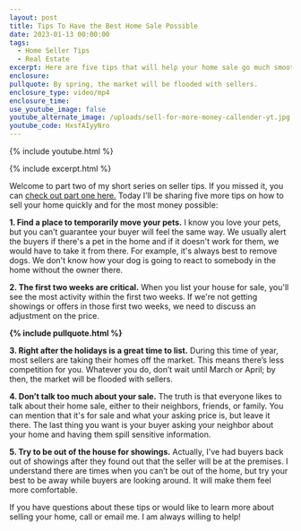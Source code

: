 ```yaml
---
layout: post
title: Tips To Have the Best Home Sale Possible
date: 2023-01-13 00:00:00
tags:
  - Home Seller Tips
  - Real Estate
excerpt: Here are five tips that will help your home sale go much smoother.
enclosure:
pullquote: By spring, the market will be flooded with sellers.
enclosure_type: video/mp4
enclosure_time:
use_youtube_image: false
youtube_alternate_image: /uploads/sell-for-more-money-callender-yt.jpg
youtube_code: HxsfAIyyNro
---
```

{% include youtube.html %}

{% include excerpt.html %}

Welcome to part two of my short series on seller tips. If you missed it, you can [check out part one here.](https://callenderhometeamjournal.com/have-a-hassle-free-home-sale.html) Today I’ll be sharing five more tips on how to sell your home quickly and for the most money possible:&nbsp;

**1\. Find a place to temporarily move your pets.** I know you love your pets, but you can’t guarantee your buyer will feel the same way. We usually alert the buyers if there's a pet in the home and if it doesn't work for them, we would have to take it from there. For example, it's always best to remove dogs. We don't know how your dog is going to react to somebody in the home without the owner there.

**2\. The first two weeks are critical.** When you list your house for sale, you'll see the most activity within the first two weeks. If we're not getting showings or offers in those first two weeks, we need to discuss an adjustment on the price.

**{% include pullquote.html %}**

**3\. Right after the holidays is a great time to list.** During this time of year, most sellers are taking their homes off the market. This means there’s less competition for you. Whatever you do, don’t wait until March or April; by then, the market will be flooded with sellers.

**4\. Don’t talk too much about your sale.** The truth is that everyone likes to talk about their home sale, either to their neighbors, friends, or family. You can mention that it's for sale and what your asking price is, but leave it there. The last thing you want is your buyer asking your neighbor about your home and having them spill sensitive information.

**5\. Try to be out of the house for showings.** Actually, I've had buyers back out of showings after they found out that the seller will be at the premises. I understand there are times when you can’t be out of the home, but try your best to be away while buyers are looking around. It will make them feel more comfortable.

If you have questions about these tips or would like to learn more about selling your home, call or email me. I am always willing to help\!